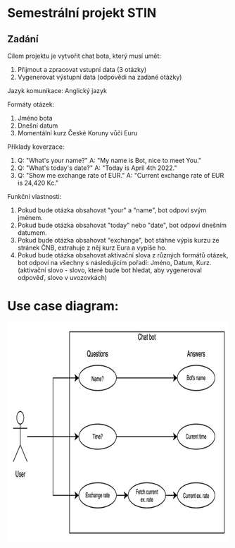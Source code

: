 # Semestrální projekt STIN
## Zadání
Cílem projektu je vytvořit chat bota, který musí umět:
1. Přijmout a zpracovat vstupní data (3 otázky)
2. Vygenerovat výstupní data (odpovědi na zadané otázky)

Jazyk komunikace: Anglický jazyk

Formáty otázek:
1. Jméno bota
2. Dnešní datum
3. Momentální kurz České Koruny vůči Euru

Příklady koverzace:  
1. Q: "What's your name?" A: "My name is Bot, nice to meet You."  
2. Q: "What's today's date?" A: "Today is April 4th 2022."  
3. Q: "Show me exchange rate of EUR." A: "Current exchange rate of EUR is 24,420 Kc."

Funkční vlastnosti:
1. Pokud bude otázka obsahovat "your" a "name", bot odpoví svým jménem.
2. Pokud bude otázka obsahovat "today" nebo "date", bot odpoví dnešním datumem.
3. Pokud bude otázka obsahovat "exchange", bot stáhne výpis kurzu ze stránek ČNB, extrahuje z něj kurz Eura a vypíše ho.
4. Pokud bude otázka obsahovat aktivační slova z různých formátů otázek, bot odpoví na všechny s následujícím pořadí: Jméno, Datum, Kurz. (aktivační slovo - slovo, které bude bot hledat, aby vygeneroval odpověď, slovo v uvozovkách)

# Use case diagram:
<img src="./STIN_chatbot.png" alt="Use case diagram" width="950" height="500">
